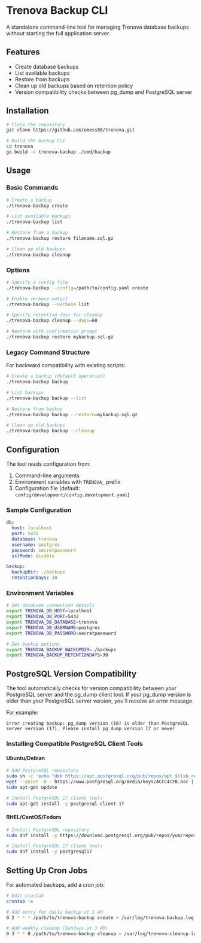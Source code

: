 <!--
Copyright 2023-2025 Eric Moss
Licensed under FSL-1.1-ALv2 (Functional Source License 1.1, Apache 2.0 Future)
Full license: https://github.com/emoss08/Trenova/blob/master/LICENSE.md-->
# Trenova Backup CLI

A standalone command-line tool for managing Trenova database backups without starting the full application server.

## Features

- Create database backups
- List available backups
- Restore from backups
- Clean up old backups based on retention policy
- Version compatibility checks between pg_dump and PostgreSQL server

## Installation

```bash
# Clone the repository
git clone https://github.com/emoss08/trenova.git

# Build the backup CLI
cd trenova
go build -o trenova-backup ./cmd/backup
```

## Usage

### Basic Commands

```bash
# Create a backup
./trenova-backup create

# List available backups
./trenova-backup list

# Restore from a backup
./trenova-backup restore filename.sql.gz

# Clean up old backups
./trenova-backup cleanup
```

### Options

```bash
# Specify a config file
./trenova-backup --config=/path/to/config.yaml create

# Enable verbose output
./trenova-backup --verbose list

# Specify retention days for cleanup
./trenova-backup cleanup --days=60

# Restore with confirmation prompt
./trenova-backup restore mybackup.sql.gz
```

### Legacy Command Structure

For backward compatibility with existing scripts:

```bash
# Create a backup (default operation)
./trenova-backup backup

# List backups
./trenova-backup backup --list

# Restore from backup
./trenova-backup backup --restore=mybackup.sql.gz

# Clean up old backups
./trenova-backup backup --cleanup
```

## Configuration

The tool reads configuration from:

1. Command-line arguments
2. Environment variables with `TRENOVA_` prefix
3. Configuration file (default: `config/development/config.development.yaml`)

### Sample Configuration

```yaml
db:
  host: localhost
  port: 5432
  database: trenova
  username: postgres
  password: secretpassword
  sslMode: disable

backup:
  backupDir: ./backups
  retentionDays: 30
```

### Environment Variables

```bash
# Set database connection details
export TRENOVA_DB_HOST=localhost
export TRENOVA_DB_PORT=5432
export TRENOVA_DB_DATABASE=trenova
export TRENOVA_DB_USERNAME=postgres
export TRENOVA_DB_PASSWORD=secretpassword

# Set backup options
export TRENOVA_BACKUP_BACKUPDIR=./backups
export TRENOVA_BACKUP_RETENTIONDAYS=30
```

## PostgreSQL Version Compatibility

The tool automatically checks for version compatibility between your PostgreSQL server and the pg_dump client tool. If your pg_dump version is older than your PostgreSQL server version, you'll receive an error message.

For example:

```
Error creating backup: pg_dump version (16) is older than PostgreSQL server version (17). Please install pg_dump version 17 or newer
```

### Installing Compatible PostgreSQL Client Tools

#### Ubuntu/Debian

```bash
# Add PostgreSQL repository
sudo sh -c 'echo "deb https://apt.postgresql.org/pub/repos/apt $(lsb_release -cs)-pgdg main" > /etc/apt/sources.list.d/pgdg.list'
wget --quiet -O - https://www.postgresql.org/media/keys/ACCC4CF8.asc | sudo apt-key add -
sudo apt-get update

# Install PostgreSQL 17 client tools
sudo apt-get install -y postgresql-client-17
```

#### RHEL/CentOS/Fedora

```bash
# Install PostgreSQL repository
sudo dnf install -y https://download.postgresql.org/pub/repos/yum/reporpms/EL-8-x86_64/pgdg-redhat-repo-latest.noarch.rpm

# Install PostgreSQL 17 client tools
sudo dnf install -y postgresql17
```

## Setting Up Cron Jobs

For automated backups, add a cron job:

```bash
# Edit crontab
crontab -e

# Add entry for daily backup at 2 AM
0 2 * * * /path/to/trenova-backup create > /var/log/trenova-backup.log 2>&1

# Add weekly cleanup (Sundays at 3 AM)
0 3 * * 0 /path/to/trenova-backup cleanup > /var/log/trenova-cleanup.log 2>&1
```
